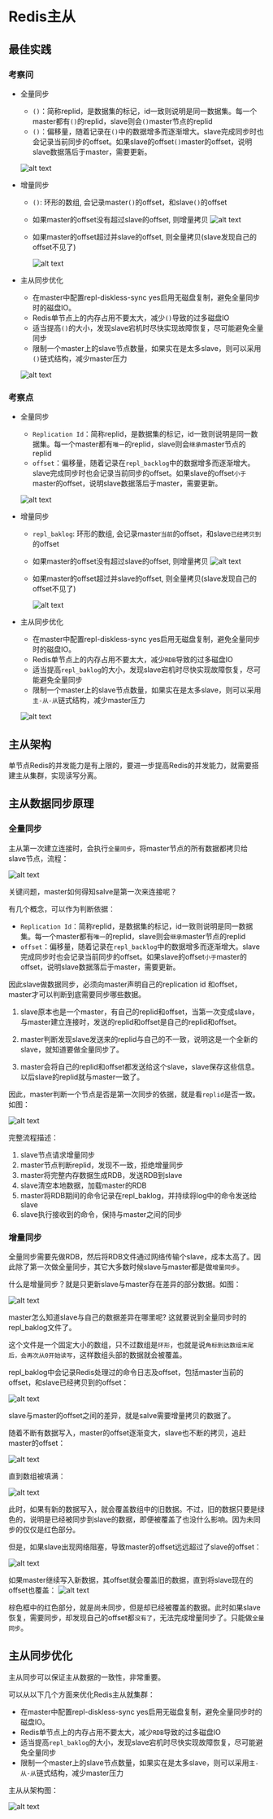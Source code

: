 # Redis主从

## 最佳实践


### 考察问



- 全量同步

    - `()`：简称replid，是数据集的标记，id一致则说明是同一数据集。每一个master都有`()`的replid，slave则会`()`master节点的replid
    - `()`：偏移量，随着记录在`()`中的数据增多而逐渐增大。slave完成同步时也会记录当前同步的offset。如果slave的offset`()`master的offset，说明slave数据落后于master，需要更新。

    ![alt text](redis主从/全量同步2_评估.png)

- 增量同步

    - `()`: 环形的数组, 会记录master`()`的offset，和slave`()`的offset

    - 如果master的offset没有超过slave的offset, 则增量拷贝
        ![alt text](redis主从/repl_backlog4_评估.png)
    - 如果master的offset超过并slave的offset, 则全量拷贝(slave发现自己的offset不见了)

        ![alt text](redis主从/repl_backlog5_评估.png)

- 主从同步优化


    - 在master中配置repl-diskless-sync yes启用无磁盘复制，避免全量同步时的磁盘IO。
    - Redis单节点上的内存占用不要太大，减少`()`导致的过多磁盘IO
    - 适当提高`()`的大小，发现slave宕机时尽快实现故障恢复，尽可能避免全量同步
    - 限制一个master上的slave节点数量，如果实在是太多slave，则可以采用`()`链式结构，减少master压力

    ![alt text](redis主从/主从从架构图.png)

### 考察点


- 全量同步

    - `Replication Id`：简称replid，是数据集的标记，id一致则说明是同一数据集。每一个master都有`唯一`的replid，slave则会`继承`master节点的replid
    - `offset`：偏移量，随着记录在`repl_backlog`中的数据增多而逐渐增大。slave完成同步时也会记录当前同步的offset。如果slave的offset`小于`master的offset，说明slave数据落后于master，需要更新。

    ![alt text](redis主从/全量同步2.png)

- 增量同步

    - `repl_baklog`: 环形的数组, 会记录master`当前`的offset，和slave`已经拷贝到`的offset

    - 如果master的offset没有超过slave的offset, 则增量拷贝
        ![alt text](redis主从/repl_backlog4.png)
    - 如果master的offset超过并slave的offset, 则全量拷贝(slave发现自己的offset不见了)

        ![alt text](redis主从/repl_backlog5.png)

- 主从同步优化


    - 在master中配置repl-diskless-sync yes启用无磁盘复制，避免全量同步时的磁盘IO。
    - Redis单节点上的内存占用不要太大，减少`RDB`导致的过多磁盘IO
    - 适当提高`repl_baklog`的大小，发现slave宕机时尽快实现故障恢复，尽可能避免全量同步
    - 限制一个master上的slave节点数量，如果实在是太多slave，则可以采用`主-从-从`链式结构，减少master压力

    ![alt text](redis主从/主从从架构图.png)




## 主从架构

单节点Redis的并发能力是有上限的，要进一步提高Redis的并发能力，就需要搭建主从集群，实现读写分离。

## 主从数据同步原理

### 全量同步

主从第一次建立连接时，会执行`全量同步`，将master节点的所有数据都拷贝给slave节点，流程：

![alt text](redis主从/全量同步1.png)


关键问题，master如何得知salve是第一次来连接呢？

有几个概念，可以作为判断依据：

- `Replication Id`：简称replid，是数据集的标记，id一致则说明是同一数据集。每一个master都有`唯一`的replid，slave则会`继承`master节点的replid
- `offset`：偏移量，随着记录在`repl_backlog`中的数据增多而逐渐增大。slave完成同步时也会记录当前同步的offset。如果slave的offset`小于`master的offset，说明slave数据落后于master，需要更新。

因此slave做数据同步，必须向master声明自己的replication id 和offset，master才可以判断到底需要同步哪些数据。

1. slave原本也是一个master，有自己的replid和offset，当第一次变成slave，与master建立连接时，发送的replid和offset是自己的replid和offset。

2. master判断发现slave发送来的replid与自己的不一致，说明这是一个全新的slave，就知道要做全量同步了。

3. master会将自己的replid和offset都发送给这个slave，slave保存这些信息。以后slave的replid就与master一致了。

因此，master判断一个节点是否是第一次同步的依据，就是看`replid`是否一致。如图：


![alt text](redis主从/全量同步2.png)


完整流程描述：

1. slave节点请求增量同步
2. master节点判断replid，发现不一致，拒绝增量同步
3. master将完整内存数据生成RDB，发送RDB到slave
4. slave清空本地数据，加载master的RDB
5. master将RDB期间的命令记录在repl_baklog，并持续将log中的命令发送给slave
6. slave执行接收到的命令，保持与master之间的同步


### 增量同步

全量同步需要先做RDB，然后将RDB文件通过网络传输个slave，成本太高了。因此除了第一次做全量同步，其它大多数时候slave与master都是做`增量同步`。

什么是增量同步？就是只更新slave与master存在差异的部分数据。如图：

![alt text](redis主从/增量同步1.png)


master怎么知道slave与自己的数据差异在哪里呢? 这就要说到全量同步时的repl_baklog文件了。

这个文件是一个固定大小的数组，只不过数组是`环形`，也就是说`角标到达数组末尾后，会再次从0开始读写`，这样数组头部的数据就会被覆盖。

repl_baklog中会记录Redis处理过的命令日志及offset，包括master当前的offset，和slave已经拷贝到的offset：

![alt text](redis主从/repl_backlog1.png)


slave与master的offset之间的差异，就是salve需要增量拷贝的数据了。

随着不断有数据写入，master的offset逐渐变大，slave也不断的拷贝，追赶master的offset：

![alt text](redis主从/repl_backlog2.png)

直到数组被填满：

![alt text](redis主从/repl_backlog3.png)

此时，如果有新的数据写入，就会覆盖数组中的旧数据。不过，旧的数据只要是绿色的，说明是已经被同步到slave的数据，即便被覆盖了也没什么影响。因为未同步的仅仅是红色部分。


但是，如果slave出现网络阻塞，导致master的offset远远超过了slave的offset： 

![alt text](redis主从/repl_backlog4.png)


如果master继续写入新数据，其offset就会覆盖旧的数据，直到将slave现在的offset也覆盖：
![alt text](redis主从/repl_backlog5.png)


棕色框中的红色部分，就是尚未同步，但是却已经被覆盖的数据。此时如果slave恢复，需要同步，却发现自己的offset都`没有了`，无法完成增量同步了。只能做`全量同步`。



## 主从同步优化

主从同步可以保证主从数据的一致性，非常重要。

可以从以下几个方面来优化Redis主从就集群：

- 在master中配置repl-diskless-sync yes启用无磁盘复制，避免全量同步时的磁盘IO。
- Redis单节点上的内存占用不要太大，减少`RDB`导致的过多磁盘IO
- 适当提高`repl_baklog`的大小，发现slave宕机时尽快实现故障恢复，尽可能避免全量同步
- 限制一个master上的slave节点数量，如果实在是太多slave，则可以采用`主-从-从`链式结构，减少master压力

主从从架构图：

![alt text](redis主从/主从从架构图.png)

